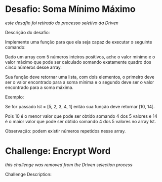 # Desafio: Soma Mínimo Máximo

_este desafio foi retirado do processo seletivo da Driven_

Descrição do desafio:

Implemente uma função para que ela seja capaz de executar o seguinte comando:

Dado um array com 5 números inteiros positivos, ache o valor mínimo e o valor máximo que pode ser calculado somando exatamente quadro dos cinco números desse array.

Sua função deve retornar uma lista, com dois elementos, o primeiro deve ser o valor encontrado para a soma mínima e o segundo deve ser o valor encontrado para a soma máxima.

Exemplo:

Se for passado lst = [5, 2, 3, 4, 1] então sua função deve retornar [10, 14].

Pois 10 é o menor valor que pode ser obtido somando 4 dos 5 valores e 14 é o maior valor que pode ser obtido somando 4 dos 5 valores no array lst.

Observação: podem existir números repetidos nesse array.

# Challenge: Encrypt Word

_this challenge was removed from the Driven selection process_

Challenge Description:
